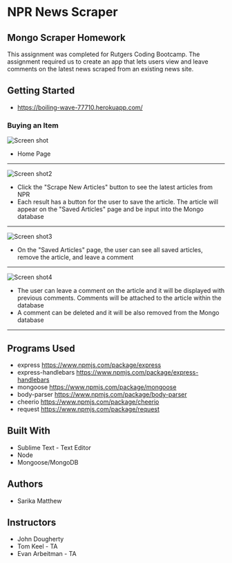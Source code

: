 # NPR News Scraper

## Mongo Scraper Homework

This assignment was completed for Rutgers Coding Bootcamp. 
The assignment required us to create an app that lets users view and leave comments on the latest news scraped from an existing news site.

## Getting Started
  * https://boiling-wave-77710.herokuapp.com/
 

### Buying an Item

![Screen shot](./assets/images/news1.png)
 * Home Page
 ---
  
  
![Screen shot2](./assets/images/news2.png)
 * Click the "Scrape New Articles" button to see the latest articles from NPR
 * Each result has a button for the user to save the article. The article will appear on the "Saved Articles" page and be input into the Mongo database
---
  
  
![Screen shot3](./assets/images/news3.png)
 * On the "Saved Articles" page, the user can see all saved articles, remove the article, and leave a comment 
---

![Screen shot4](./assets/images/news4.png)
 * The user can leave a comment on the article and it will be displayed with previous comments. Comments will be attached to the article within the database 
 * A comment can be deleted and it will be also removed from the Mongo database
---
  
  
## Programs Used
- express https://www.npmjs.com/package/express
- express-handlebars https://www.npmjs.com/package/express-handlebars
- mongoose https://www.npmjs.com/package/mongoose
- body-parser https://www.npmjs.com/package/body-parser
- cheerio https://www.npmjs.com/package/cheerio
- request https://www.npmjs.com/package/request

## Built With
- Sublime Text - Text Editor
- Node
- Mongoose/MongoDB

## Authors
- Sarika Matthew

## Instructors
- John Dougherty
- Tom Keel - TA
- Evan Arbeitman - TA
